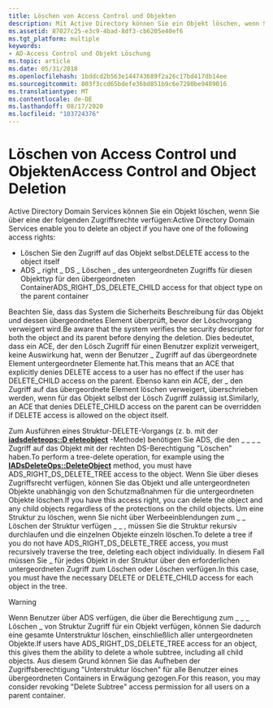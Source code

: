 ```yaml
---
title: Löschen von Access Control und Objekten
description: Mit Active Directory können Sie ein Objekt löschen, wenn Sie über Lösch Zugriff auf das Objekt verfügen, oder wenn Sie über einen unter \_ \_ \_ \_ geordneten Zugriff auf den Objekttyp des übergeordneten Containers verfügen.
ms.assetid: 87027c25-e3c9-4bad-8df3-cb6205e40ef6
ms.tgt_platform: multiple
keywords:
- AD-Access Control und Objekt Löschung
ms.topic: article
ms.date: 05/31/2018
ms.openlocfilehash: 1bddcd2b563e144743689f2a26c17bd417db14ee
ms.sourcegitcommit: 803f3ccd65bdefe36bd851b9c6e7280be9489016
ms.translationtype: MT
ms.contentlocale: de-DE
ms.lasthandoff: 08/17/2020
ms.locfileid: "103724376"
---
```

# <a name="access-control-and-object-deletion"></a><span data-ttu-id="489b9-104">Löschen von Access Control und Objekten</span><span class="sxs-lookup"><span data-stu-id="489b9-104">Access Control and Object Deletion</span></span>

<span data-ttu-id="489b9-105">Active Directory Domain Services können Sie ein Objekt löschen, wenn Sie über eine der folgenden Zugriffsrechte verfügen:</span><span class="sxs-lookup"><span data-stu-id="489b9-105">Active Directory Domain Services enable you to delete an object if you have one of the following access rights:</span></span>

-   <span data-ttu-id="489b9-106">Löschen Sie den Zugriff auf das Objekt selbst.</span><span class="sxs-lookup"><span data-stu-id="489b9-106">DELETE access to the object itself</span></span>
-   <span data-ttu-id="489b9-107">ADS \_ right \_ DS \_ Löschen \_ des untergeordneten Zugriffs für diesen Objekttyp für den übergeordneten Container</span><span class="sxs-lookup"><span data-stu-id="489b9-107">ADS\_RIGHT\_DS\_DELETE\_CHILD access for that object type on the parent container</span></span>

<span data-ttu-id="489b9-108">Beachten Sie, dass das System die Sicherheits Beschreibung für das Objekt und dessen übergeordnetes Element überprüft, bevor der Löschvorgang verweigert wird.</span><span class="sxs-lookup"><span data-stu-id="489b9-108">Be aware that the system verifies the security descriptor for both the object and its parent before denying the deletion.</span></span> <span data-ttu-id="489b9-109">Dies bedeutet, dass ein ACE, der den Lösch Zugriff für einen Benutzer explizit verweigert, keine Auswirkung hat, wenn der Benutzer \_ Zugriff auf das übergeordnete Element untergeordneter Elemente hat.</span><span class="sxs-lookup"><span data-stu-id="489b9-109">This means that an ACE that explicitly denies DELETE access to a user has no effect if the user has DELETE\_CHILD access on the parent.</span></span> <span data-ttu-id="489b9-110">Ebenso kann ein ACE, der \_ den Zugriff auf das übergeordnete Element löschen verweigert, überschrieben werden, wenn für das Objekt selbst der Lösch Zugriff zulässig ist.</span><span class="sxs-lookup"><span data-stu-id="489b9-110">Similarly, an ACE that denies DELETE\_CHILD access on the parent can be overridden if DELETE access is allowed on the object itself.</span></span>

<span data-ttu-id="489b9-111">Zum Ausführen eines Struktur-DELETE-Vorgangs (z. b. mit der [**iadsdeleteops::D eleteobject**](/windows/desktop/api/iads/nf-iads-iadsdeleteops-deleteobject) -Methode) benötigen Sie ADS, die den \_ \_ \_ \_ Zugriff auf das Objekt mit der rechten DS-Berechtigung "Löschen" haben.</span><span class="sxs-lookup"><span data-stu-id="489b9-111">To perform a tree-delete operation, for example using the [**IADsDeleteOps::DeleteObject**](/windows/desktop/api/iads/nf-iads-iadsdeleteops-deleteobject) method, you must have ADS\_RIGHT\_DS\_DELETE\_TREE access to the object.</span></span> <span data-ttu-id="489b9-112">Wenn Sie über dieses Zugriffsrecht verfügen, können Sie das Objekt und alle untergeordneten Objekte unabhängig von den Schutzmaßnahmen für die untergeordneten Objekte löschen.</span><span class="sxs-lookup"><span data-stu-id="489b9-112">If you have this access right, you can delete the object and any child objects regardless of the protections on the child objects.</span></span> <span data-ttu-id="489b9-113">Um eine Struktur zu löschen, wenn Sie nicht über Werbeeinblendungen zum \_ \_ Löschen der Struktur verfügen \_ \_ , müssen Sie die Struktur rekursiv durchlaufen und die einzelnen Objekte einzeln löschen.</span><span class="sxs-lookup"><span data-stu-id="489b9-113">To delete a tree if you do not have ADS\_RIGHT\_DS\_DELETE\_TREE access, you must recursively traverse the tree, deleting each object individually.</span></span> <span data-ttu-id="489b9-114">In diesem Fall müssen Sie \_ für jedes Objekt in der Struktur über den erforderlichen untergeordneten Zugriff zum Löschen oder Löschen verfügen.</span><span class="sxs-lookup"><span data-stu-id="489b9-114">In this case, you must have the necessary DELETE or DELETE\_CHILD access for each object in the tree.</span></span>

> [!WARNING]
> <span data-ttu-id="489b9-115">Wenn Benutzer über ADS verfügen, die über die Berechtigung zum \_ \_ \_ Löschen \_ von Struktur Zugriff für ein Objekt verfügen, können Sie dadurch eine gesamte Unterstruktur löschen, einschließlich aller untergeordneten Objekte.</span><span class="sxs-lookup"><span data-stu-id="489b9-115">If users have ADS\_RIGHT\_DS\_DELETE\_TREE access for an object, this gives them the ability to delete a whole subtree, including all child objects.</span></span> <span data-ttu-id="489b9-116">Aus diesem Grund können Sie das Aufheben der Zugriffsberechtigung "Unterstruktur löschen" für alle Benutzer eines übergeordneten Containers in Erwägung gezogen.</span><span class="sxs-lookup"><span data-stu-id="489b9-116">For this reason, you may consider revoking "Delete Subtree" access permission for all users on a parent container.</span></span>

 

 

 